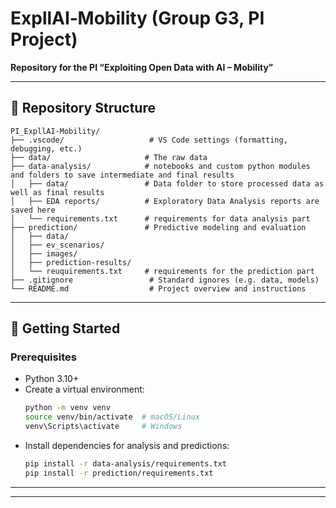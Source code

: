 # ExpllAI‑Mobility (Group G3, PI Project)

**Repository for the PI “Exploiting Open Data with AI – Mobility”**

---

## 📁 Repository Structure

```
PI_ExpllAI-Mobility/
├── .vscode/                   # VS Code settings (formatting, debugging, etc.)
├── data/                     # The raw data
├── data-analysis/            # notebooks and custom python modules and folders to save intermediate and final results
│   ├── data/                 # Data folder to store processed data as well as final results
│   ├── EDA reports/          # Exploratory Data Analysis reports are saved here
│   └── requirements.txt      # requirements for data analysis part           
├── prediction/               # Predictive modeling and evaluation
│   ├── data/               
│   ├── ev_scenarios/
│   ├── images/
│   ├── prediction-results/         
│   └── reuquirements.txt     # requirements for the prediction part
├── .gitignore                 # Standard ignores (e.g. data, models)
└── README.md                  # Project overview and instructions
```

---

## 🚀 Getting Started

### Prerequisites

- Python 3.10+  
- Create a virtual environment:
  ```bash
  python -m venv venv
  source venv/bin/activate  # macOS/Linux
  venv\Scripts\activate     # Windows
  ```
- Install dependencies for analysis and predictions:
  ```bash
  pip install -r data-analysis/requirements.txt
  pip install -r prediction/requirements.txt
  ```

---



---
